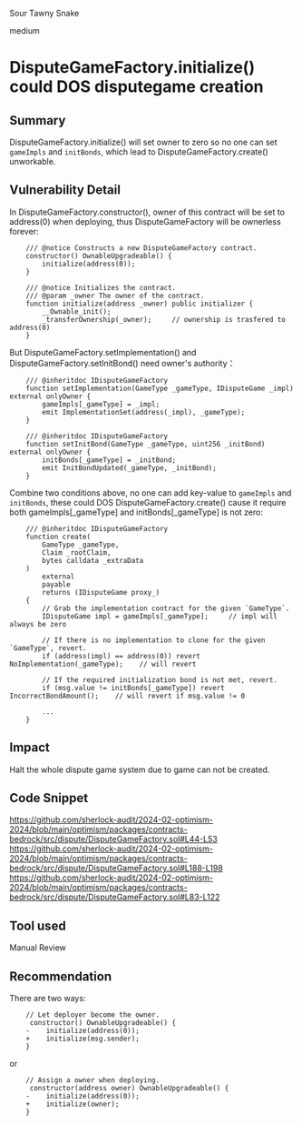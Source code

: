 Sour Tawny Snake

medium

# DisputeGameFactory.initialize() could DOS disputegame creation

## Summary
DisputeGameFactory.initialize() will set owner to zero so no one can set `gameImpls` and `initBonds`, which lead to DisputeGameFactory.create() unworkable. 

## Vulnerability Detail
In DisputeGameFactory.constructor(), owner of this contract will be set to address(0) when deploying, thus DisputeGameFactory will be ownerless forever:
```solidity
    /// @notice Constructs a new DisputeGameFactory contract.
    constructor() OwnableUpgradeable() {
        initialize(address(0));
    }

    /// @notice Initializes the contract.
    /// @param _owner The owner of the contract.
    function initialize(address _owner) public initializer {
        __Ownable_init();
        _transferOwnership(_owner);     // ownership is trasfered to address(0)
    }
```

But DisputeGameFactory.setImplementation() and DisputeGameFactory.setInitBond() need owner's authority：
```solidity
    /// @inheritdoc IDisputeGameFactory
    function setImplementation(GameType _gameType, IDisputeGame _impl) external onlyOwner {
        gameImpls[_gameType] = _impl;
        emit ImplementationSet(address(_impl), _gameType);
    }

    /// @inheritdoc IDisputeGameFactory
    function setInitBond(GameType _gameType, uint256 _initBond) external onlyOwner {
        initBonds[_gameType] = _initBond;
        emit InitBondUpdated(_gameType, _initBond);
    }
```

Combine two conditions above, no one can add key-value to `gameImpls` and `initBonds`, these could DOS DisputeGameFactory.create() cause it require both gameImpls[_gameType] and initBonds[_gameType] is not zero:
```solidity
    /// @inheritdoc IDisputeGameFactory
    function create(
        GameType _gameType,
        Claim _rootClaim,
        bytes calldata _extraData
    )
        external
        payable
        returns (IDisputeGame proxy_)
    {
        // Grab the implementation contract for the given `GameType`.
        IDisputeGame impl = gameImpls[_gameType];     // impl will always be zero

        // If there is no implementation to clone for the given `GameType`, revert.
        if (address(impl) == address(0)) revert NoImplementation(_gameType);    // will revert

        // If the required initialization bond is not met, revert.
        if (msg.value != initBonds[_gameType]) revert IncorrectBondAmount();    // will revert if msg.value != 0

        ...
    }
```

## Impact
Halt the whole dispute game system due to game can not be created.

## Code Snippet
https://github.com/sherlock-audit/2024-02-optimism-2024/blob/main/optimism/packages/contracts-bedrock/src/dispute/DisputeGameFactory.sol#L44-L53
https://github.com/sherlock-audit/2024-02-optimism-2024/blob/main/optimism/packages/contracts-bedrock/src/dispute/DisputeGameFactory.sol#L188-L198
https://github.com/sherlock-audit/2024-02-optimism-2024/blob/main/optimism/packages/contracts-bedrock/src/dispute/DisputeGameFactory.sol#L83-L122

## Tool used

Manual Review

## Recommendation
There are two ways:
```solidity
    // Let deployer become the owner.
     constructor() OwnableUpgradeable() {
    -    initialize(address(0));
    +    initialize(msg.sender);
    }
```
or
```solidity
    // Assign a owner when deploying.
     constructor(address owner) OwnableUpgradeable() {
    -    initialize(address(0));
    +    initialize(owner);
    }
```

